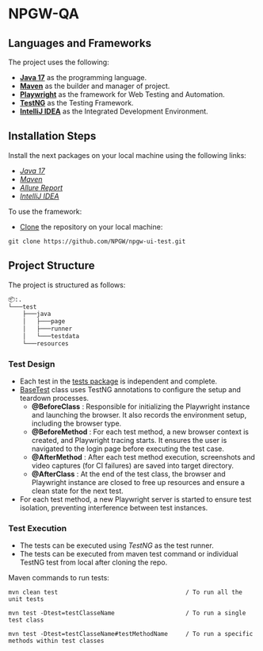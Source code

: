 # NPGW-QA

## Languages and Frameworks

The project uses the following:

- **[Java 17](https://openjdk.org/projects/jdk/17/)** as the programming language.
- **[Maven](https://maven.apache.org)** as the builder and manager of project.
- **[Playwright](https://playwright.dev/)** as the framework for Web Testing and Automation.
- **[TestNG](https://testng.org/doc/)** as the Testing Framework.
- **[IntelliJ IDEA](https://www.jetbrains.com/idea/)** as the Integrated Development Environment.

## Installation Steps

Install the next packages on your local machine using the following links:
- *[Java 17](https://www.oracle.com/java/technologies/javase/jdk17-archive-downloads.html)*
- *[Maven](https://maven.apache.org/download.cgi)*
- *[Allure Report](https://allurereport.org/docs/install/)*
- *[IntelliJ IDEA](https://www.jetbrains.com/idea/download)*

To use the framework:
- [Clone](https://www.jetbrains.com/help/clion/set-up-a-git-repository.html#clone-repo) the repository on your local machine:
```
git clone https://github.com/NPGW/npgw-ui-test.git
```

## Project Structure

The project is structured as follows:

```bash
📦:.
└───test
    ├───java
    │   ├───page
    │   ├───runner
    │   └───testdata
    └───resources
```

### Test Design
- Each test in the [tests package](./src/test/java) is independent and complete.
- [BaseTest](./src/test/java/runner/BaseTest.java) class uses TestNG annotations to configure the setup and teardown processes.
    - **@BeforeClass** : Responsible for initializing the Playwright instance and launching the browser.
      It also records the environment setup, including the browser type.
    - **@BeforeMethod** : For each test method, a new browser context is created, and Playwright tracing starts.
      It ensures the user is navigated to the login page before executing the test case.
    - **@AfterMethod** : After each test method execution, screenshots and video captures (for CI failures)
      are saved into target directory.
    - **@AfterClass** : At the end of the test class, the browser and Playwright instance are closed
      to free up resources and ensure a clean state for the next test.
- For each test method, a new Playwright server is started to ensure test isolation, preventing interference
  between test instances.

### Test Execution
- The tests can be executed using *TestNG* as the test runner.
- The tests can be executed from maven test command or individual TestNG test from local after cloning the repo.

Maven commands to run tests:

    mvn clean test                                    / To run all the unit tests

    mvn test -Dtest=testClasseName                    / To run a single test class

    mvn test -Dtest=testClasseName#testMethodName     / To run a specific methods within test classes



